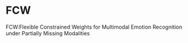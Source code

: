 # FCW
FCW:Flexible Constrained Weights for Multimodal Emotion Recognition under Partially Missing Modalities

